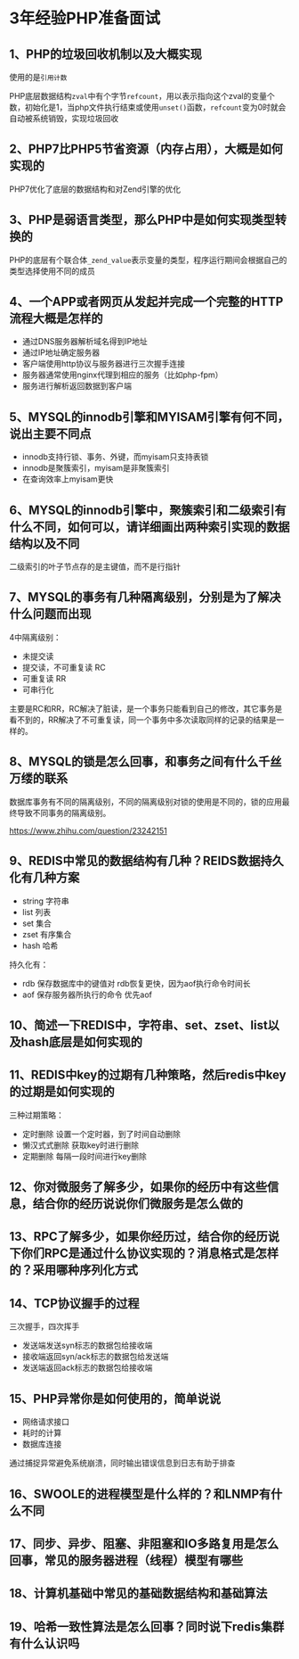 # 3年经验PHP准备面试

## 1、PHP的垃圾回收机制以及大概实现

使用的是`引用计数`

PHP底层数据结构`zval`中有个字节`refcount`，用以表示指向这个zval的变量个数，初始化是1，当php文件执行结束或使用`unset()`函数，`refcount`变为0时就会自动被系统销毁，实现垃圾回收

## 2、PHP7比PHP5节省资源（内存占用），大概是如何实现的

PHP7优化了底层的数据结构和对Zend引擎的优化

## 3、PHP是弱语言类型，那么PHP中是如何实现类型转换的

PHP的底层有个联合体`_zend_value`表示变量的类型，程序运行期间会根据自己的类型选择使用不同的成员

## 4、一个APP或者网页从发起并完成一个完整的HTTP流程大概是怎样的

- 通过DNS服务器解析域名得到IP地址
- 通过IP地址确定服务器
- 客户端使用http协议与服务器进行三次握手连接
- 服务器通常使用nginx代理到相应的服务（比如php-fpm）
- 服务进行解析返回数据到客户端

## 5、MYSQL的innodb引擎和MYISAM引擎有何不同，说出主要不同点

- innodb支持行锁、事务、外键，而myisam只支持表锁
- innodb是聚簇索引，myisam是非聚簇索引
- 在查询效率上myisam更快

## 6、MYSQL的innodb引擎中，聚簇索引和二级索引有什么不同，如何可以，请详细画出两种索引实现的数据结构以及不同

二级索引的叶子节点存的是主键值，而不是行指针

## 7、MYSQL的事务有几种隔离级别，分别是为了解决什么问题而出现

4中隔离级别：

- 未提交读
- 提交读，不可重复读 RC
- 可重复读 RR
- 可串行化

主要是RC和RR，RC解决了脏读，是一个事务只能看到自己的修改，其它事务是看不到的，RR解决了不可重复读，同一个事务中多次读取同样的记录的结果是一样的。

## 8、MYSQL的锁是怎么回事，和事务之间有什么千丝万缕的联系

数据库事务有不同的隔离级别，不同的隔离级别对锁的使用是不同的，锁的应用最终导致不同事务的隔离级别。

https://www.zhihu.com/question/23242151

## 9、REDIS中常见的数据结构有几种？REIDS数据持久化有几种方案

- string 字符串
- list 列表
- set 集合
- zset 有序集合
- hash 哈希

持久化有：

- rdb 保存数据库中的键值对 rdb恢复更快，因为aof执行命令时间长
- aof 保存服务器所执行的命令 优先aof

## 10、简述一下REDIS中，字符串、set、zset、list以及hash底层是如何实现的

## 11、REDIS中key的过期有几种策略，然后redis中key的过期是如何实现的

三种过期策略：

- 定时删除 设置一个定时器，到了时间自动删除
- 懒汉式式删除 获取key时进行删除
- 定期删除 每隔一段时间进行key删除

## 12、你对微服务了解多少，如果你的经历中有这些信息，结合你的经历说说你们微服务是怎么做的

## 13、RPC了解多少，如果你经历过，结合你的经历说下你们RPC是通过什么协议实现的？消息格式是怎样的？采用哪种序列化方式

## 14、TCP协议握手的过程

三次握手，四次挥手

- 发送端发送syn标志的数据包给接收端
- 接收端返回syn/ack标志的数据包给发送端
- 发送端返回ack标志的数据包给接收端

## 15、PHP异常你是如何使用的，简单说说

- 网络请求接口
- 耗时的计算
- 数据库连接

通过捕捉异常避免系统崩溃，同时输出错误信息到日志有助于排查

## 16、SWOOLE的进程模型是什么样的？和LNMP有什么不同

## 17、同步、异步、阻塞、非阻塞和IO多路复用是怎么回事，常见的服务器进程（线程）模型有哪些

## 18、计算机基础中常见的基础数据结构和基础算法

## 19、哈希一致性算法是怎么回事？同时说下redis集群有什么认识吗